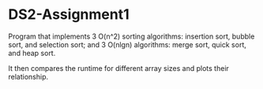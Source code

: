 # DS2-Assignment1
Program that implements 3 O(n^2) sorting algorithms: insertion sort, bubble sort, and selection sort; 
and 3 O(nlgn) algorithms: merge sort, quick sort, and heap sort.

It then compares the runtime for different array sizes and plots their relationship.

